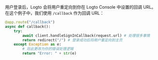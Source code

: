 用户登录后，Logto 会将用户重定向到你在 Logto Console 中设置的回调 URL。在这个例子中，我们使用 `/callback` 作为回调 URL：

```python
@app.route("/callback")
async def callback():
    try:
        await client.handleSignInCallback(request.url) # 处理很多事情
        return redirect("/") # 登录成功后将用户重定向到主页
    except Exception as e:
        # 将此更改为你的错误处理逻辑
        return "Error: " + str(e)
```
